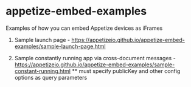 # appetize-embed-examples
Examples of how you can embed Appetize devices as iFrames

1. Sample launch page - <https://appetizeio.github.io/appetize-embed-examples/sample-launch-page.html>

2. Sample constantly running app via cross-document messages - <https://appetizeio.github.io/appetize-embed-examples/sample-constant-running.html>
** must specify publicKey and other config options as query parameters
